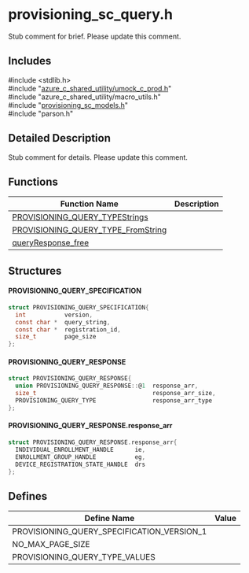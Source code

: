 # provisioning_sc_query.h 

Stub comment for brief. Please update this comment.

## Includes

\#include <stdlib.h>  
\#include "[azure_c_shared_utility/umock_c_prod.h](iot-c-ref-umock-c-prod-h.md)"  
\#include "azure_c_shared_utility/macro_utils.h"  
\#include "[provisioning_sc_models.h](iot-c-ref-provisioning-sc-models-h.md)"  
\#include "parson.h"  

## Detailed Description

Stub comment for details. Please update this comment.

## Functions

Function Name                  | Description                                
--------------------------------|---------------------------------------------
[PROVISIONING_QUERY_TYPEStrings](./iot-c-ref-provisioning-sc-query-h/provisioning-query-typestrings.md)            | 
[PROVISIONING_QUERY_TYPE_FromString](./iot-c-ref-provisioning-sc-query-h/provisioning-query-type-fromstring.md)            | 
[queryResponse_free](./iot-c-ref-provisioning-sc-query-h/queryresponse-free.md)            | 

## Structures

#### PROVISIONING_QUERY_SPECIFICATION

```C
struct PROVISIONING_QUERY_SPECIFICATION{
  int           version,
  const char *  query_string,
  const char *  registration_id,
  size_t        page_size
};
```
#### PROVISIONING_QUERY_RESPONSE

```C
struct PROVISIONING_QUERY_RESPONSE{
  union PROVISIONING_QUERY_RESPONSE::@1  response_arr,
  size_t                                 response_arr_size,
  PROVISIONING_QUERY_TYPE                response_arr_type
};
```
#### PROVISIONING_QUERY_RESPONSE.response_arr

```C
struct PROVISIONING_QUERY_RESPONSE.response_arr{
  INDIVIDUAL_ENROLLMENT_HANDLE      ie,
  ENROLLMENT_GROUP_HANDLE           eg,
  DEVICE_REGISTRATION_STATE_HANDLE  drs
};
```

## Defines

Define Name                    | Value                                
--------------------------------|---------------------------------------------
PROVISIONING_QUERY_SPECIFICATION_VERSION_1            | 
NO_MAX_PAGE_SIZE            | 
PROVISIONING_QUERY_TYPE_VALUES            | 

